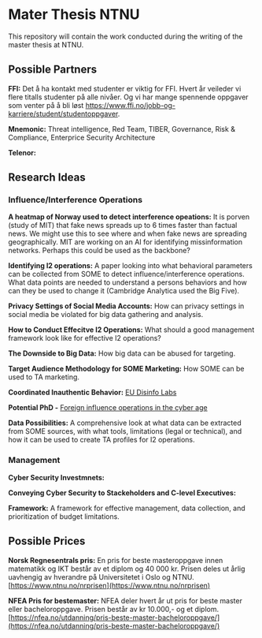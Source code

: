 # Mater Thesis NTNU 
This repository will contain the work conducted during the writing of the master thesis at NTNU. 

## Possible Partners
**FFI:** Det å ha kontakt med studenter er viktig for FFI. Hvert år veileder vi flere titalls studenter på alle nivåer. Og vi har mange spennende oppgaver som venter på å bli løst https://www.ffi.no/jobb-og-karriere/student/studentoppgaver.

**Mnemonic:** Threat intelligence, Red Team, TIBER, Governance, Risk & Compliance, Enterprice Security Architecture

**Telenor:** 

## Research Ideas
### Influence/Interference Operations
**A heatmap of Norway used to detect interference opeations:** It is porven (study of MIT) that fake news spreads up to 6 times faster than factual news. We might use this to see where and when fake news are spreading geographically. MIT are working on an AI for identifying missinformation networks. Perhaps this could be used as the backbone? 

**Identifying I2 operations:** A paper looking into what behavioral parameters can be collected from SOME to detect influence/interference operations. What data points are needed to understand a persons behaviors and how can they be used to change it (Cambridge Analytica used the Big Five). 

**Privacy Settings of Social Media Accounts:** How can privacy settings in social media be violated for big data gathering and analysis. 

**How to Conduct Effecitve I2 Operations:** What should a good management framework look like for effective I2 operations?

**The Downside to Big Data:** How big data can be abused for targeting. 

**Target Audience Methodology for SOME Marketing:** How SOME can be used to TA marketing. 

**Coordinated Inauthentic Behavior:** [EU Disinfo Labs](https://weverify.eu/blog/coordinated-inauthentic-behaviour-detection-tree/)

**Potential PhD -** [Foreign influence operations in the cyber age](https://ora.ox.ac.uk/objects/uuid:0c7513fa-b71c-4c15-9bd3-3c49858972c3)

**Data Possibilities:** A comprehensive look at what data can be extracted from SOME sources, with what tools, limitations (legal or technical), and how it can be used to create TA profiles for I2 operations.

### Management
**Cyber Security Investmnets:**

**Conveying Cyber Security to Stackeholders and C-level Executives:**

**Framework:** A framework for effective management, data collection, and prioritization of budget limitations. 

## Possible Prices
**Norsk Regnesentrals pris:** En pris for beste masteroppgave innen matematikk og IKT består av et diplom og 40 000 kr. Prisen deles ut årlig uavhengig av hverandre på Universitetet i Oslo og NTNU. [https://www.ntnu.no/nrprisen](https://www.ntnu.no/nrprisen)

**NFEA Pris for bestemaster:** NFEA deler hvert år ut pris for beste master eller bacheloroppgave. Prisen består av kr 10.000,- og et diplom. [https://nfea.no/utdanning/pris-beste-master-bacheloroppgave/](https://nfea.no/utdanning/pris-beste-master-bacheloroppgave/)
